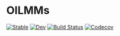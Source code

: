 # OILMMs

[![Stable](https://img.shields.io/badge/docs-stable-blue.svg)](https://willtebbutt.github.io/OILMMs.jl/stable)
[![Dev](https://img.shields.io/badge/docs-dev-blue.svg)](https://willtebbutt.github.io/OILMMs.jl/dev)
[![Build Status](https://travis-ci.com/willtebbutt/OILMMs.jl.svg?branch=master)](https://travis-ci.com/willtebbutt/OILMMs.jl)
[![Codecov](https://codecov.io/gh/willtebbutt/OILMMs.jl/branch/master/graph/badge.svg)](https://codecov.io/gh/willtebbutt/OILMMs.jl)

